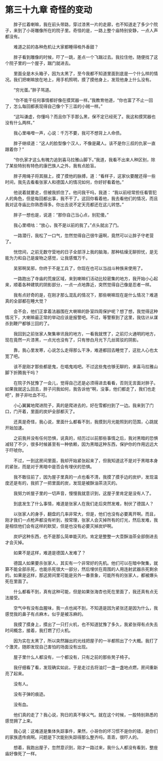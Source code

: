 # 第三十九章 奇怪的变动


　　胖子扛着喇嘛，我在前头带路，穿过漆黑一片的走廊，也不知道走了多少个院子，来到了小哥雕像所在的院子里。奇怪的是，一路上整个庙特别安静，一点人声都没有。

　　难道之前的各种危机让大家都睡得格外香甜？

　　胖子看到雕像的时候，吓了一跳，差点一个飞踹过去。我拉住他，随便找了这个院子里的一个屋子，踹门就进去。

　　里面全是木头箱子，因为太黑了，至今我都不知道里面到底是一个什么样的情况。我们把喇嘛放在地上，用手机照明，摸了摸他身上，发现他身上什么没有。

　　“穷光蛋。”胖子骂道。

　　“你不能干任何事情都好像在摸冥器一样。”我教育他道，“你也富了不止一回了，怎么每回都表现得自己像个下三滥的小贼一样。”

　　“这叫谦虚，你懂吗？而且你下手那么黑，保不定已经死了。我这和摸冥器也没有什么两样。”

　　我心里咯噔一声，心说：千万不要，我可不想背上人命债。

　　胖子继续道：“这人的脸型像个汉人，不像是藏人。该不是你三叔的仇家一直跟着你？”

　　“你仇家才这么有魄力追到喜马拉雅山脚下。”我道，我看不出来人种区别，除了某些特别有特色的康巴族人之外，我有点脸盲。

　　胖子用绳子将其捆上，摸了摸他的脉搏，道：“看样子，这家伙要醒还得一些时间，我先去看看张家人和德国人的情况如何，你好好看着他。”

　　他说着就要走，但被我抓住了。他问我干吗，我道：  “我以前经常担任看管犯人的角色，但是每回都出事，我不干了。这回你看着他，我去看他们的情况，而且我对这寺庙比你熟悉得多。你出去说不定天亮都还在这儿转悠。”

　　胖子一想也是，说道：“那你自己当心点，别犯傻。”

　　我心里嘀咕：“放心，我不是以前的我了。”点头就出了门。

　　一路潜行，我松了一口气，忽然觉得自己很牛逼啊，竟然可以让胖子守老营了。

　　恍惚间，之前无数守营地的日子全部浮上我的脑海，那种枯燥无聊担忧，是无能为力和自己是废物之感觉，让我感慨万千。

　　吴邪啊吴邪，你终于不是工兵了，你现在也可以当战斗种族来使用了。

　　一路跑出了寺庙的荒废区域，来到喇嘛们活动比较密集的地方，我开始小心起来，顺着各种建筑的阴影部分，一点一点地靠近，突然觉得自己像是忍者一样。

　　我有点好奇的是，在刚才那么混乱的情况下，那些喇嘛现在是什么情况？难道真的全部都在睡大觉？

　　会不会，他们正拿着法器围在大喇嘛的卧室四周保护呢？想了想，我觉得这种情况下，大喇嘛最正常的举动应该是报警吧。不过，等警察到了这里，我估计从谋杀到鞭尸都够三回的了。

　　我回到之前张家人聚集审讯我的地方，一看我就愣了，之前灯火通明的地方，现在竟然一片漆黑，一点光也没有了，只有惨白月光下几丝斑驳的阴影。

　　靠，我心里发寒，心说怎么走得那么干净，难道都回去睡觉了，这批人心也太宽了吧。

　　该不是刚才那些都是鬼，在唱鬼戏吧。不过这些鬼也够无聊的，来喜马拉雅山脚下折腾我干吗？

　　在院子外犹豫了一会儿，觉得自己还是必须得进去看看，否则无言面对胖子。如果我就这么回去，胖子问我如何，我告诉他“啊，没事，他们都走了，我们也走吧”，胖子非吐血不可。

　　小心翼翼地爬进院子，真的是爬进去的，好在雪都扫到了一边。我来到了门口，门开着，里面的炭炉全部都灭了。

　　还真是奇怪，我心说，里面什么都看不到，我摸到月光能照到的范围，心跳就开始加速。

　　之前我并没有任何恐惧，说真的，经历过以前那些事情之后，我对黑暗的恐惧减轻了不少，很多时候甚至有一种依赖，因为黑暗这种东西，保护你的作用远远大于吓唬你。

　　不过，一到这房间里面，我却开始紧张起来了，但我知道这不是对于黑暗本身的紧张，而是对于黑暗中是否会有埋伏的恐惧。

　　我不敢往前了，因为屋子里真的一点也看不清，我摸了摸手边的炭炉，发现温度还是有的，我抓了一把里面的炭，发现是被酥油茶浇灭的。

　　我努力听屋子里的一切声音，慢慢我就意识到，这屋子里肯定是没有人了。

　　到底发生了什么事情，难道是张家人在我们走后突然发难，制伏了德国人？

　　以张家人的身手，翻盘的几率非常大，但是，他们也没有必要离开啊。而且，刚才我们一点枪声都没有听到，按常理，张家人会灭掉所有的灯光，然后发难，我是相信他们会有这样的默契，但是也没有必要灭掉炭炉啊。

　　炭炉这种东西，也不是那么简单能灭的。肯定是整整一大壶酥油茶全部倒进去才会灭掉。

　　如果不是这样，难道是德国人发难了？

　　德国人如果要杀张家人，其实有一个非常好的先机。他们可以在暗中聚集，就算不能全部杀死，也能杀死很大一部分，然后埋伏在周围的人用连射武器杀死剩余的。如果是这样，那这房间里可能是另外一番景象，可能所有的张家人，都被爆头死在里面了。

　　什么都看不到，真有这种可能，但是如果张海杏也死在里面了，我还真有点无法接受。

　　空气中有没有血腥味，我一点也闻不到，不知道是因为紧张还是因为什么，我感觉我的鼻子有点麻木，似乎是被冻麻的。

　　我摸了摸身上，摸出了一只打火机，也不知道犹豫了多久，我紧张得有点失去时间概念，接着，我打燃了打火机。

　　因为实在太黑了，所以突然蹦出的光线把屋子的一半都照出了个大概。我打了个激灵，随即发现自己害怕的场面没有出现。

　　屋子里什么人都没有，一个都没有，只有之前的那些凳子椅子。

　　我仔细看了看，发现确实如此，于是走过去将油灯一盏一盏地点燃，房间重新亮了起来。

　　没有人。

　　没有子弹的痕迹。

　　没有血。

　　他们真的走了？我心说，狗日的真不够义气。就在这个时候，一股特别熟悉的感觉拥了上来。

　　我心说：这难道是集体失踪事件，果然，小哥你的坏习惯不是你的错，是你们的家族遗传病啊。问题是下次能别失踪得那么整齐吗，乖乖，很吓人的。

　　想着，我跑出屋子，忽然意识到，刚才一路过来，我什么人都没有看到，整座庙好像死了一样。

